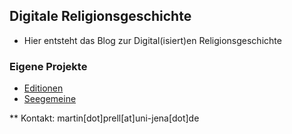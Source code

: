 ## Digitale Religionsgeschichte

* Hier entsteht das Blog zur Digital(isiert)en Religionsgeschichte

### Eigene Projekte
 
* [Editionen](erdmuthe/index.html)
* [Seegemeine](seaCongregation/index.html)

** Kontakt: martin[dot]prell[at]uni-jena[dot]de

